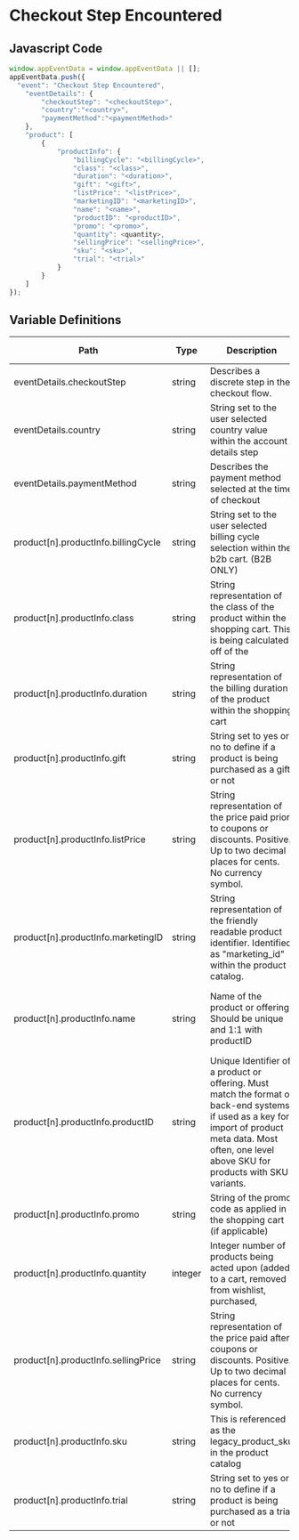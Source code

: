 # Checkout Step Encountered

### 

## Javascript Code
```js
window.appEventData = window.appEventData || [];
appEventData.push({
  "event": "Checkout Step Encountered",
    "eventDetails": {
        "checkoutStep": "<checkoutStep>",
        "country":"<country>",
        "paymentMethod":"<paymentMethod>"
    },
    "product": [
        {
            "productInfo": {
                "billingCycle": "<billingCycle>",
                "class": "<class>",
                "duration": "<duration>",
                "gift": "<gift>",
                "listPrice": "<listPrice>",
                "marketingID": "<marketingID>",
                "name": "<name>",
                "productID": "<productID>",
                "promo": "<promo>",
                "quantity": <quantity>,
                "sellingPrice": "<sellingPrice>",
                "sku": "<sku>",
                "trial": "<trial>"
            }
        }
    ]
});
```

## Variable Definitions

|Path|Type|Description|Example|Pattern|Min Length|Max Length|Minimum|Maximum|Multiple Of|
| --- | --- | --- | --- | --- | --- | --- | --- | --- | --- |
|eventDetails.checkoutStep|string|Describes a discrete step in the checkout flow. |Cart Review, Billing Info, Shipping Info, Order Review|||||||
|eventDetails.country|string|String set to the user selected country value within the account details step|United States, India, Ireland|||||||
|eventDetails.paymentMethod|string|Describes the payment method selected at the time of checkout |credit card Paypal, ACH direct Debit||||||
|product[n].productInfo.billingCycle|string|String set to the user selected billing cycle selection within the b2b cart. \(B2B ONLY\)|Quarterly, Yearly|||||||
|product[n].productInfo.class|string|String representation of the class of the product within the shopping cart. This is being calculated off of the|b2b, b2c|||||||
|product[n].productInfo.duration|string|String representation of the billing duration of the product within the shopping cart|annual, monthly|||||||
|product[n].productInfo.gift|string|String set to yes or no to define if a product is being purchased as a gift or not|"true", "false"|||||||
|product[n].productInfo.listPrice|string|String representation of the price paid prior to coupons or discounts. Positive. Up to two decimal places for cents. No currency symbol.|200, 29.99, 50, 0|||||||
|product[n].productInfo.marketingID|string|String representation of the friendly readable product identifier. Identified as "marketing\_id" within the product catalog.|AI-PLUS-DATA, EVERY-NEW-B2B-A, CL-M-PLUS-FT|||||||
|product[n].productInfo.name|string|Name of the product or offering. Should be unique and 1:1 with productID|Core Tech \(Annual\), Data+ Free Trial \(converts to Annual\), Security + Cloud \(Pilot\)|||||||
|product[n].productInfo.productID|string|Unique Identifier of a product or offering.  Must match the format of back-end systems if used as a key for import of product meta data. Most often, one level above SKU for products with SKU variants. |155, 65588, 987764448|||||||
|product[n].productInfo.promo|string|String of the promo code as applied in the shopping cart \(if applicable\)|25FEB30OFFYRCT|||||||
|product[n].productInfo.quantity|integer|Integer number of products being acted upon \(added to a cart, removed from wishlist, purchased,|1, 2, 5, 10, 50|||||||
|product[n].productInfo.sellingPrice|string|String representation of the price paid after coupons or discounts. Positive. Up to two decimal places for cents. No currency symbol.|200, 29.99, 50, 0|||||||
|product[n].productInfo.sku|string|This is referenced as the legacy\_product\_sku in the product catalog|SECURITY-PLUS-CL, AI-PLUS, IND-EVERYTHING|||||||
|product[n].productInfo.trial|string|String set to yes or no to define if a product is being purchased as a trial or not|"true", "false"|||||||





